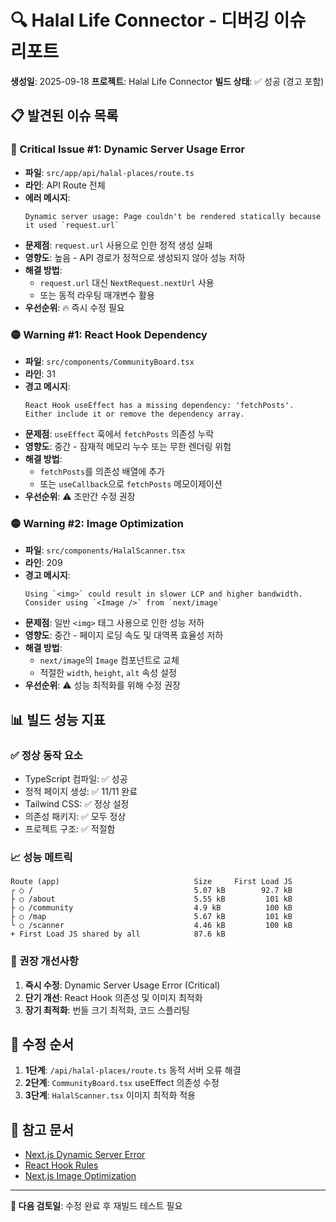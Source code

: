 # 🔍 Halal Life Connector - 디버깅 이슈 리포트

**생성일**: 2025-09-18
**프로젝트**: Halal Life Connector
**빌드 상태**: ✅ 성공 (경고 포함)

## 📋 발견된 이슈 목록

### 🔴 Critical Issue #1: Dynamic Server Usage Error
- **파일**: `src/app/api/halal-places/route.ts`
- **라인**: API Route 전체
- **에러 메시지**:
  ```
  Dynamic server usage: Page couldn't be rendered statically because it used `request.url`
  ```
- **문제점**: `request.url` 사용으로 인한 정적 생성 실패
- **영향도**: 높음 - API 경로가 정적으로 생성되지 않아 성능 저하
- **해결 방법**:
  - `request.url` 대신 `NextRequest.nextUrl` 사용
  - 또는 동적 라우팅 매개변수 활용
- **우선순위**: 🔥 즉시 수정 필요

### 🟡 Warning #1: React Hook Dependency
- **파일**: `src/components/CommunityBoard.tsx`
- **라인**: 31
- **경고 메시지**:
  ```
  React Hook useEffect has a missing dependency: 'fetchPosts'.
  Either include it or remove the dependency array.
  ```
- **문제점**: `useEffect` 훅에서 `fetchPosts` 의존성 누락
- **영향도**: 중간 - 잠재적 메모리 누수 또는 무한 렌더링 위험
- **해결 방법**:
  - `fetchPosts`를 의존성 배열에 추가
  - 또는 `useCallback`으로 `fetchPosts` 메모이제이션
- **우선순위**: ⚠️ 조만간 수정 권장

### 🟡 Warning #2: Image Optimization
- **파일**: `src/components/HalalScanner.tsx`
- **라인**: 209
- **경고 메시지**:
  ```
  Using `<img>` could result in slower LCP and higher bandwidth.
  Consider using `<Image />` from `next/image`
  ```
- **문제점**: 일반 `<img>` 태그 사용으로 인한 성능 저하
- **영향도**: 중간 - 페이지 로딩 속도 및 대역폭 효율성 저하
- **해결 방법**:
  - `next/image`의 `Image` 컴포넌트로 교체
  - 적절한 `width`, `height`, `alt` 속성 설정
- **우선순위**: ⚠️ 성능 최적화를 위해 수정 권장

## 📊 빌드 성능 지표

### ✅ 정상 동작 요소
- TypeScript 컴파일: ✅ 성공
- 정적 페이지 생성: ✅ 11/11 완료
- Tailwind CSS: ✅ 정상 설정
- 의존성 패키지: ✅ 모두 정상
- 프로젝트 구조: ✅ 적절함

### 📈 성능 메트릭
```
Route (app)                              Size     First Load JS
┌ ○ /                                    5.07 kB        92.7 kB
├ ○ /about                               5.55 kB         101 kB
├ ○ /community                           4.9 kB          100 kB
├ ○ /map                                 5.67 kB         101 kB
└ ○ /scanner                             4.46 kB         100 kB
+ First Load JS shared by all            87.6 kB
```

### 🎯 권장 개선사항
1. **즉시 수정**: Dynamic Server Usage Error (Critical)
2. **단기 개선**: React Hook 의존성 및 이미지 최적화
3. **장기 최적화**: 번들 크기 최적화, 코드 스플리팅

## 🔧 수정 순서
1. **1단계**: `/api/halal-places/route.ts` 동적 서버 오류 해결
2. **2단계**: `CommunityBoard.tsx` useEffect 의존성 수정
3. **3단계**: `HalalScanner.tsx` 이미지 최적화 적용

## 📝 참고 문서
- [Next.js Dynamic Server Error](https://nextjs.org/docs/messages/dynamic-server-error)
- [React Hook Rules](https://reactjs.org/docs/hooks-rules.html)
- [Next.js Image Optimization](https://nextjs.org/docs/basic-features/image-optimization)

---
**📅 다음 검토일**: 수정 완료 후 재빌드 테스트 필요